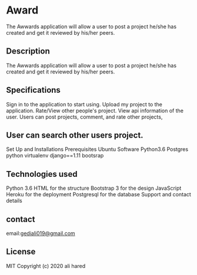 # Award
The Awwards application will allow a user to post a project he/she has created and get it reviewed by his/her peers.

## Description
The Awwards application will allow a user to post a project he/she has created and get it reviewed by his/her peers.

## Specifications
Sign in to the application to start using.
Upload my project to the application.
Rate/View other people's project.
View api information of the user.
Users can post projects, comment, and rate other projects,

## User can search other users project.

Set Up and Installations
Prerequisites
Ubuntu Software
Python3.6
Postgres
python virtualenv
django==1.11
bootsrap

## Technologies used
Python 3.6
HTML for the structure
Bootstrap 3 for the design
JavaScript
Heroku for the deployment
Postgresql for the database
Support and contact details
## contact
email:gediali019@gmail.com


## License
MIT Copyright (c) 2020 ali hared
